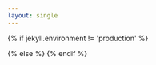```yaml
---
layout: single
---
```

<script>{% include fetch-config.js %}</script>
<script>{% include message.js %}</script>
{% if jekyll.environment != 'production' %}
<body onload="helloMessage('/config.json');">
{% else %}
<body onload="helloMessage('/config');">
{% endif %}
  <p id="helloMessage"/>
</body>
